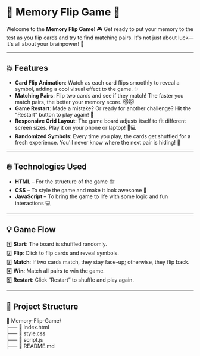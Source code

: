 # 🧠 Memory Flip Game 🧠

Welcome to the **Memory Flip Game**! 🎮 Get ready to put your memory to the test as you flip cards and try to find matching pairs. It's not just about luck—it's all about your brainpower! 🤯

---

## 💥 Features

- **Card Flip Animation**: Watch as each card flips smoothly to reveal a symbol, adding a cool visual effect to the game. ✨
- **Matching Pairs**: Flip two cards and see if they match! The faster you match pairs, the better your memory score. 🐱🐱
- **Game Restart**: Made a mistake? Or ready for another challenge? Hit the "Restart" button to play again! 🔁
- **Responsive Grid Layout**: The game board adjusts itself to fit different screen sizes. Play it on your phone or laptop! 📱💻
- **Randomized Symbols**: Every time you play, the cards get shuffled for a fresh experience. You'll never know where the next pair is hiding! 🔀

---

## 🔥 Technologies Used

- **HTML** – For the structure of the game 🏗️
- **CSS** – To style the game and make it look awesome 🎨
- **JavaScript** – To bring the game to life with some logic and fun interactions 💻

---

## 💡 Game Flow
1️⃣ **Start**: The board is shuffled randomly.  
2️⃣ **Flip**: Click to flip cards and reveal symbols.  
3️⃣ **Match**: If two cards match, they stay face-up; otherwise, they flip back.  
4️⃣ **Win**: Match all pairs to win the game.  
5️⃣ **Restart**: Click “Restart” to shuffle and play again.

---

## 📁 Project Structure
📁 Memory-Flip-Game/  
├── 📄 index.html   
├── 📄 style.css  
├── 📄 script.js  
├── 📄 README.md
